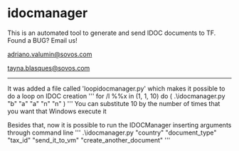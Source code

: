 # idocmanager


This is an automated tool to generate and send IDOC documents to TF.
Found a BUG?
Email us!

adriano.valumin@sovos.com

tayna.blasques@sovos.com

---

It was added a file called 'loopidocmanager.py' which makes it possible to do a loop on IDOC creation
'''
for /l %%x in (1, 1, 10) do (
	.\idocmanager.py "b" "a" "a" "n" "n"
)
'''
You can substitute 10 by the number of times that you want that Windows execute it

Besides that, now it is possible to run the IDOCManager inserting arguments through command line
'''
.\idocmanager.py "country" "document_type" "tax_id" "send_it_to_vm" "create_another_document"
'''
